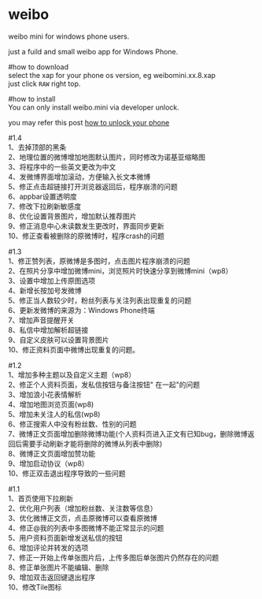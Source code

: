 weibo
=====

weibo mini for windows phone users.

just a fuild and small weibo app for Windows Phone.

#how to download<br/>
select the xap for your phone os version, eg weibomini.xx.8.xap <br/>
just click `RAW` right top.

#how to install<br/>
You can only install weibo.mini via developer unlock.<br/>

you may refer this post [how to unlock your phone](http://www.wpxap.com/thread-622927-1-1.html)


#1.4<br/>
1、去掉顶部的黑条<br/>
2、地理位置的微博增加地图默认图片，同时修改为诺基亚缩略图<br/>
3、将程序中的一些英文更改为中文<br/>
4、发微博界面增加滚动，方便输入长文本微博<br/>
5、修正点击超链接打开浏览器返回后，程序崩溃的问题<br/>
6、appbar设置透明度<br/>
7、修改下拉刷新敏感度<br/>
8、优化设置背景图片，增加默认推荐图片<br/>
9、修正消息中心未读数发生更改时，界面同步更新<br/>
10、修正查看被删除的原微博时，程序crash的问题<br/>


#1.3<br/>
1、修正赞列表，原微博是多图时，点击图片程序崩溃的问题<br/>
2、在照片分享中增加微博mini，浏览照片时快速分享到微博mini（wp8）<br/>
3、设置中增加上传原图选项<br/>
4、新增长按加号发微博<br/>
5、修正当人数较少时，粉丝列表与关注列表出现重复的问题 <br/>
6、更新发微博的来源为：Windows Phone终端<br/>
7、增加声音提醒开关<br/>
8、私信中增加解析超链接<br/>
9、自定义皮肤可以设置背景图片<br/>
10、修正资料页面中微博出现重复的问题。<br/>


#1.2<br/>
1、增加多种主题以及自定义主题（wp8）<br/>
2、修正个人资料页面，发私信按钮与备注按钮" 在一起"的问题<br/>
3、增加浪小花表情解析<br/>
4、增加地图浏览页面(wp8)<br/>
5、增加未关注人的私信(wp8)<br/>
6、修正搜索人中没有粉丝数、性别的问题<br/>
7、微博正文页面增加删除微博功能(个人资料页进入正文有已知bug，删除微博返回后需要手动刷新才能将删除的微博从列表中删除)<br/>
8、微博正文页面增加赞功能<br/>
9、增加启动协议（wp8）<br/>
10、修正双击退出程序导致的一些问题<br/>


#1.1<br/>
1、首页使用下拉刷新<br/>
2、优化用户列表（增加粉丝数、关注数等信息）<br/>
3、优化微博正文页，点击原微博可以查看原微博<br/>
4、修正@我的列表中多图微博不能正常显示的问题<br/>
5、用户资料页面新增发送私信的按钮<br/>
6、增加评论并转发的选项<br/>
7、修正一开始上传单张图片后，上传多图后单张图片仍然存在的问题<br/>
8、修正单张图片不能编辑、删除<br/>
9、增加双击返回键退出程序<br/>
10、修改Tile图标<br/>


